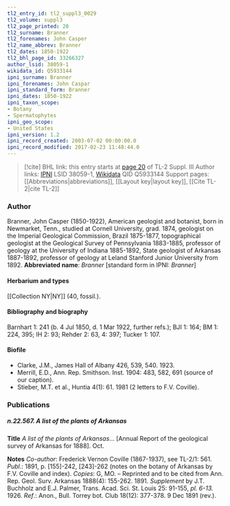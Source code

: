 ```yaml
---
tl2_entry_id: tl2_suppl3_0029
tl2_volume: suppl3
tl2_page_printed: 20
tl2_surname: Branner
tl2_forenames: John Casper
tl2_name_abbrev: Branner
tl2_dates: 1850-1922
tl2_bhl_page_id: 33266327
author_lsid: 38059-1
wikidata_id: Q5933144
ipni_surname: Branner
ipni_forenames: John Caspar
ipni_standard_form: Branner
ipni_dates: 1850-1922
ipni_taxon_scope: 
- Botany
- Spermatophytes
ipni_geo_scope: 
- United States
ipni_version: 1.2
ipni_record_created: 2003-07-02 00:00:00.0
ipni_record_modified: 2017-02-23 11:48:44.0
---
```


> [!cite] BHL link: this entry starts at [page 20](https://www.biodiversitylibrary.org/page/33266327) of TL-2 Suppl. III
> Author links: [IPNI](https://www.ipni.org/a/38059-1) LSID 38059-1, [Wikidata](https://www.wikidata.org/wiki/Q5933144) QID Q5933144
> Support pages: [[Abbreviations|abbreviations]], [[Layout key|layout key]], [[Cite TL-2|cite TL-2]]

### Author

Branner, John Casper (1850-1922), American geologist and botanist, born in Newmarket, Tenn., studied at Cornell University, grad. 1874, geologist on the Imperial Geological Commission, Brazil 1875-1877, topographical geologist at the Geological Survey of Pennsylvania 1883-1885, professor of geology at the University of Indiana 1885-1892, State geologist of Arkansas 1887-1892, professor of geology at Leland Stanford Junior University from 1892. 
**Abbreviated name**: *Branner* \[standard form in IPNI: *Branner*\]

#### Herbarium and types

[[Collection NY|NY]] (40, fossil.).

#### Bibliography and biography

Barnhart 1: 241 (b. 4 Jul 1850, d. 1 Mar 1922, further refs.); BJI 1: 164; BM 1: 224, 395; IH 2: 93; Rehder 2: 63, 4: 397; Tucker 1: 107.

#### Biofile

- Clarke, J.M., James Hall of Albany 426, 539, 540. 1923.
- Merrill, E.D., Ann. Rep. Smithson. Inst. 1904: 483, 582, 691 (source of our caption).
- Stieber, M.T. et al., Huntia 4(1): 61. 1981 (2 letters to F.V. Coville).

### Publications

##### n.22.567. A list of the plants of Arkansas

**Title**
*A list of the plants of Arkansas*... \[Annual Report of the geological survey of Arkansas for 1888\]. Oct.

**Notes**
*Co-author*: Frederick Vernon Coville (1867-1937), see TL-2/1: 561.
*Publ*.: 1891, p. \[155\]-242, \[243\]-262 (notes on the botany of Arkansas by F.V. Coville and index). *Copies*: G, MO. – Reprinted and to be cited from Ann. Rep. Geol. Surv. Arkansas 1888(4): 155-262. 1891.
*Supplement* by J.T. Buchholz and E.J. Palmer, Trans. Acad. Sci. St. Louis 25: 91-155, *pl. 6-13.* 1926.
*Ref*.: Anon., Bull. Torrey bot. Club 18(12): 377-378. 9 Dec 1891 (rev.).

